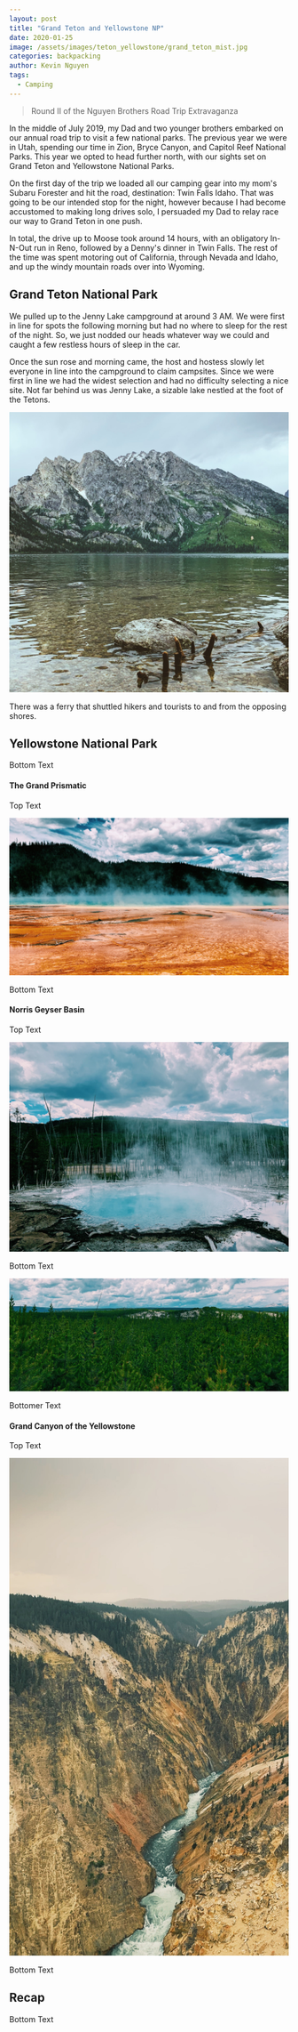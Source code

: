 ```yaml
---
layout: post
title: "Grand Teton and Yellowstone NP"
date: 2020-01-25
image: /assets/images/teton_yellowstone/grand_teton_mist.jpg
categories: backpacking
author: Kevin Nguyen
tags:
  - Camping
---
```


> Round II of the Nguyen Brothers Road Trip Extravaganza

In the middle of July 2019, my Dad and two younger brothers embarked on our annual road trip to visit a few national parks. The previous year we were in Utah, spending our time in Zion, Bryce Canyon, and Capitol Reef National Parks. This year we opted to head further north, with our sights set on Grand Teton and Yellowstone National Parks.

On the first day of the trip we loaded all our camping gear into my mom's Subaru Forester and hit the road, destination: Twin Falls Idaho. That was going to be our intended stop for the night, however because I had become accustomed to making long drives solo, I persuaded my Dad to relay race our way to Grand Teton in one push.

In total, the drive up to Moose took around 14 hours, with an obligatory In-N-Out run in Reno, followed by a Denny's dinner in Twin Falls. The rest of the time was spent motoring out of California, through Nevada and Idaho, and up the windy mountain roads over into Wyoming.

## Grand Teton National Park

We pulled up to the Jenny Lake campground at around 3 AM. We were first in line for spots the following morning but had no where to sleep for the rest of the night. So, we just nodded our heads whatever way we could and caught a few restless hours of sleep in the car.

Once the sun rose and morning came, the host and hostess slowly let everyone in line into the campground to claim campsites. Since we were first in line we had the widest selection and had no difficulty selecting a nice site. Not far behind us was Jenny Lake, a sizable lake nestled at the foot of the Tetons.

![Jenny Lake Side](/assets/images/teton_yellowstone/jenny_lake_side.jpg)

There was a ferry that shuttled hikers and tourists to and from the opposing shores.

## Yellowstone National Park

Bottom Text

#### The Grand Prismatic

Top Text

![The Grand Prismatic](/assets/images/teton_yellowstone/grand_prismatic.jpg#full)

Bottom Text

#### Norris Geyser Basin

Top Text

![Pool in Norris Geyser Basin](/assets/images/teton_yellowstone/norris_geyser_basin.jpg)

Bottom Text

![New Growth Forest](/assets/images/teton_yellowstone/new_growth.jpg#full)

Bottomer Text

#### Grand Canyon of the Yellowstone

Top Text

![Grand Cayon of the Yellowstone](/assets/images/teton_yellowstone/grand_canyon_of_the_yellowstone.jpg)

Bottom Text

## Recap

Bottom Text
